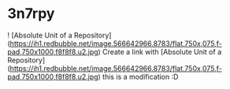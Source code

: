 # 3n7rpy
! [Absolute Unit of a Repository] (https://ih1.redbubble.net/image.566642966.8783/flat,750x,075,f-pad,750x1000,f8f8f8.u2.jpg)
Create a link with [Absolute Unit of a Repository] (https://ih1.redbubble.net/image.566642966.8783/flat,750x,075,f-pad,750x1000,f8f8f8.u2.jpg)
this is a modification :D
